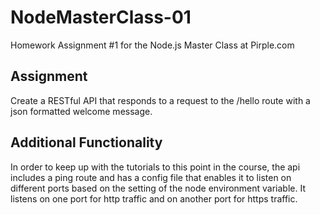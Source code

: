 # NodeMasterClass-01
Homework Assignment #1 for the Node.js Master Class at Pirple.com

## Assignment
Create a RESTful API that responds to a request to the /hello route with a json formatted welcome message.

## Additional Functionality
In order to keep up with the tutorials to this point in the course, the api includes a ping route and has a config file that enables it to listen on different ports based on the setting of the node environment variable. It listens on one port for http traffic and on another port for https traffic.
